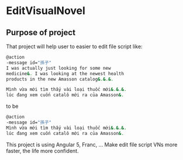 # EditVisualNovel


## Purpose of project

That project will help user to easier to edit file script like:

```sh
@action
-message id="孫子"
I was actually just looking for some new
medicine&. I was looking at the newest health
products in the new Amasson catalog&.&.&.

Mình vừa mới tìm thấy vài loại thuốc mới&.&.&.
lúc đang xem cuốn catalô mới ra của Amasson&.
```

to be

```sh 
@action
-message id="孫子"
Mình vừa mới tìm thấy vài loại thuốc mới&.&.&.
lúc đang xem cuốn catalô mới ra của Amasson&.
```

This project is using Angular 5, Franc, ... Make edit file script VNs more faster, the life more confident.
